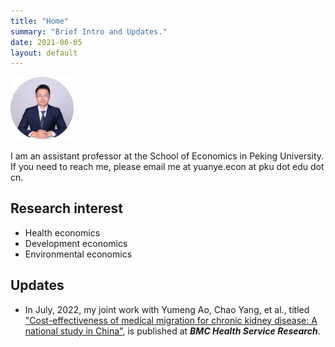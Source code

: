```yaml
---
title: "Home"
summary: "Brief Intro and Updates."
date: 2021-06-05
layout: default
---
```


<img src="research/photo-github-round2.jpg" width="20%" height="20%">

I am an assistant professor at the School of Economics in Peking University. If you need to reach me, please email me at yuanye.econ at pku dot edu dot cn.

## Research interest
- Health economics
- Development economics
- Environmental economics

## Updates

- In July, 2022, my joint work with Yumeng Ao, Chao Yang, et al., titled ["Cost-effectiveness of medical migration for chronic kidney disease: A national study in China"](https://bmchealthservres.biomedcentral.com/articles/10.1186/s12913-022-08266-x), is published at ***BMC Health Service Research***.

